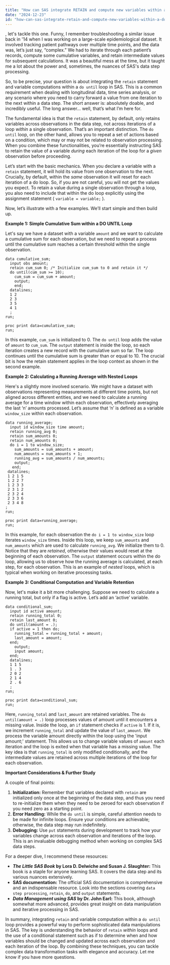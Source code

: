 ```yaml
---
title: "How can SAS integrate RETAIN and compute new variables within a DO UNTIL loop?"
date: "2024-12-23"
id: "how-can-sas-integrate-retain-and-compute-new-variables-within-a-do-until-loop"
---
```


, let's tackle this one. Funny, I remember troubleshooting a similar issue back in '14 when I was working on a large-scale epidemiological dataset. It involved tracking patient pathways over multiple time points, and the data was, let’s just say, “complex.” We had to iterate through each patient’s records, compute some cumulative variables, and retain intermediate values for subsequent calculations. It was a beautiful mess at the time, but it taught me a lot about the power and, sometimes, the nuances of SAS's data step processing.

So, to be precise, your question is about integrating the `retain` statement and variable computations within a `do until` loop in SAS. This is a common requirement when dealing with longitudinal data, time series analysis, or any scenario where you need to carry forward a value from one iteration to the next within a data step. The short answer is: absolutely doable, and incredibly useful. The long answer… well, that’s what I’m here for.

The fundamental idea is that the `retain` statement, by default, only retains variables across observations in the data step, not across iterations of a loop *within* a single observation. That’s an important distinction. The `do until` loop, on the other hand, allows you to repeat a set of actions based on a condition, which may or may not be related to observation processing. When you combine these functionalities, you’re essentially instructing SAS to retain the value of a variable *during* each iteration of the loop for a *given* observation before proceeding.

Let’s start with the basic mechanics. When you declare a variable with a `retain` statement, it will hold its value from one observation to the next. Crucially, by default, within the *same* observation it will reset for each iteration of a do loop. So, if you are not careful, you will not get the values you expect. To retain a value during a single observation through a loop, you also need to include that within the do loop explicitly using the assignment statement ( `variable = variable;` ).

Now, let’s illustrate with a few examples. We’ll start simple and then build up.

**Example 1: Simple Cumulative Sum within a DO UNTIL Loop**

Let's say we have a dataset with a variable `amount` and we want to calculate a cumulative sum for each observation, but we need to repeat a process until the cumulative sum reaches a certain threshold within the single observation.

```sas
data cumulative_sum;
  input obs amount;
  retain cum_sum 0; /* Initialize cum_sum to 0 and retain it */
  do until(cum_sum >= 10);
    cum_sum = cum_sum + amount;
	output;
    end;
  datalines;
  1 2
  2 3
  3 5
  4 1
  ;
run;

proc print data=cumulative_sum;
run;
```

In this example, `cum_sum` is initialized to 0. The `do until` loop adds the value of `amount` to `cum_sum`. The `output` statement is inside the loop, so each iteration creates a new record with the cumulative sum so far. The loop continues until the cumulative sum is greater than or equal to 10. The crucial bit is how the retain statement applies in the loop context as shown in the second example.

**Example 2: Calculating a Running Average with Nested Loops**

Here's a slightly more involved scenario. We might have a dataset with observations representing measurements at different time points, but not aligned across different entities, and we need to calculate a running average for a time window within each observation, effectively averaging the last ‘n’ amounts processed. Let’s assume that ‘n’ is defined as a variable `window_size` within each observation.

```sas
data running_average;
  input id window_size time amount;
  retain running_avg 0;
  retain sum_amounts 0;
  retain num_amounts 0;
  do i = 1 to window_size;
    sum_amounts = sum_amounts + amount;
    num_amounts = num_amounts + 1;
    running_avg = sum_amounts / num_amounts;
    output;
   end;
 datalines;
 1 2 1 5
 1 2 2 7
 1 2 3 3
 2 3 1 2
 2 3 2 4
 2 3 3 6
 2 3 4 8
;
run;

proc print data=running_average;
run;
```

In this example, for each observation the `do i = 1 to window_size` loop iterates `window_size` times. Inside this loop, we keep `sum_amounts` and `num_amounts` which are used to calculate `running_avg`. We initialize them to 0. Notice that they are *retained*, otherwise their values would reset at the beginning of each observation. The `output` statement occurs within the do loop, allowing us to observe how the running average is calculated, at each step, for each observation. This is an example of *nested* loops, which is typical when working on iterative processing tasks.

**Example 3: Conditional Computation and Variable Retention**

Now, let's make it a bit more challenging. Suppose we need to calculate a running total, but only if a flag is active. Let’s add an ‘active’ variable.

```sas
data conditional_sum;
  input id active amount;
  retain running_total 0;
  retain last_amount 0;
  do until(amount = .);
  if active = 1 then do;
    running_total = running_total + amount;
    last_amount = amount;
  end;
    output;
    input amount;
  end;
  datalines;
  1 1 5
  1 . 3
  2 0 2
  2 1 4
  2 . 6
  ;
run;

proc print data=conditional_sum;
run;
```

Here, `running_total` and `last_amount` are retained variables. The `do until(amount = .)` loop processes values of amount until it encounters a missing value. Inside the loop, an `if` statement checks if `active` is 1. If it is, we increment `running_total` and update the value of `last_amount`. We process the variable amount directly within the loop using the 'input amount;' statement. This allows us to change variable values of `amount` each iteration and the loop is exited when that variable has a missing value. The key idea is that `running_total` is only modified conditionally, and the intermediate values are retained across multiple iterations of the loop for each observation.

**Important Considerations & Further Study**

A couple of final points:

1.  **Initialization:** Remember that variables declared with `retain` are initialized only once at the beginning of the data step, and thus you need to re-initialize them when they need to be zeroed for each observation if you need zero as a starting point.
2.  **Error Handling:** While the `do until` is simple, careful attention needs to be made for infinite loops. Ensure your conditions are achievable; otherwise, the data step may run indefinitely.
3.  **Debugging:** Use `put` statements during development to track how your variables change across each observation and iterations of the loop. This is an invaluable debugging method when working on complex SAS data steps.

For a deeper dive, I recommend these resources:

*   **_The Little SAS Book_ by Lora D. Delwiche and Susan J. Slaughter:** This book is a staple for anyone learning SAS. It covers the data step and its various nuances extensively.
*   **SAS documentation:** The official SAS documentation is comprehensive and an indispensable resource. Look into the sections covering `data step processing`, `retain`, `do`, and `output` statements.
*   **_Data Management using SAS_ by Dr. John Earl:** This book, although somewhat more advanced, provides great insight on data manipulation and iterative processing in SAS.

In summary, integrating `retain` and variable computation within a `do until` loop provides a powerful way to perform sophisticated data manipulations in SAS. The key is understanding the behavior of `retain` *within* loops and the use of a conditional statement such as if to determine when and how variables should be changed and updated across each observation and each iteration of the loop. By combining these techniques, you can tackle complex data transformation tasks with elegance and accuracy. Let me know if you have more questions.
